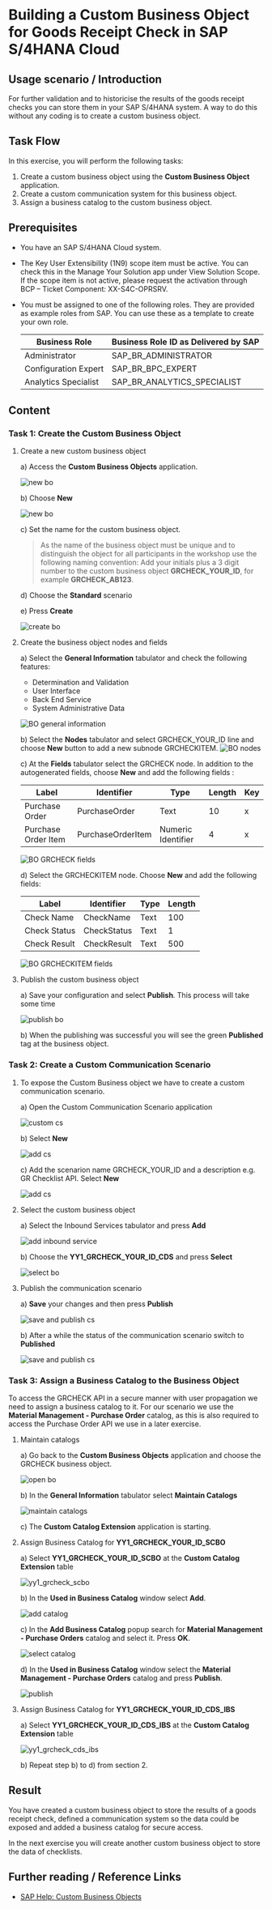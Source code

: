 # Building a Custom Business Object for Goods Receipt Check in SAP S/4HANA Cloud


## Usage scenario / Introduction 

For further validation and to historicise the results of the goods receipt checks you can store them in your SAP S/4HANA system. A way to do this without any coding is to create a custom business object. 


## Task Flow 

In this exercise, you will perform the following tasks:

1. Create a custom business object using the **Custom Business Object** application.
2. Create a custom communication system for this business object.
3. Assign a business catalog to the custom business object.

## Prerequisites

* You have an SAP S/4HANA Cloud system.
* The Key User Extensibility (1N9) scope item must be active. You can check this in the Manage Your Solution app
under View Solution Scope. If the scope item is not active, please request the activation through BCP – Ticket Component: XX-S4C-OPRSRV.
* You must be assigned to one of the following roles. They are provided as example roles from SAP. You can use
these as a template to create your own role.

   Business Role | Business Role ID as Delivered by SAP
   ------------- | ------------------------------------- 
   Administrator | SAP_BR_ADMINISTRATOR
   Configuration Expert | SAP_BR_BPC_EXPERT
   Analytics Specialist | SAP_BR_ANALYTICS_SPECIALIST 
   


## Content

### Task 1: Create the Custom Business Object 
1. Create a new custom business object
    
     a) Access the **Custom Business Objects** application.
     
     ![new bo](./img/custom_bo_app.png)

     b) Choose **New** 

     ![new bo](./img/new_custom_bo.png)

     c) Set the name for the custom business object.
              
     > As the name of the business object must be unique and to distinguish the object for all participants in the workshop use the following naming convention: Add your initials plus a 3 digit number to the custom business object **GRCHECK_YOUR_ID**, for example **GRCHECK_AB123**.
      
     d) Choose the **Standard** scenario

     e) Press **Create**

     ![create bo](./img/create_custom_bo.png)

2. Create the business object nodes and fields
   
   a) Select the **General Information** tabulator and check the following features:
      
      * Determination and Validation
      * User Interface  
      * Back End Service
      * System Administrative Data
     
      ![BO general information ](./img/bo_general_info.png)
   
   b) Select the **Nodes** tabulator and select GRCHECK_YOUR_ID line and choose **New** button to add a new subnode GRCHECKITEM.
      ![BO nodes](./img/bo_nodes.png)

   c) At the **Fields** tabulator select the GRCHECK node. In addition to the autogenerated fields, choose **New** and add the following fields :
      	
      |Label | Identifier | Type | Length | Key|
      |----- | -----------| ---- | ------ | --- |
      |Purchase Order | PurchaseOrder | Text | 10 | x |
      |Purchase Order Item | PurchaseOrderItem | Numeric Identifier | 4 | x |


      ![BO GRCHECK fields](./img/bo_grcheck_fields.png)
   
   d) Select the GRCHECKITEM node. Choose **New** and add the following fields:

      |Label | Identifier | Type | Length |
      |----- | -----------| ---- | ------ |
      |Check Name | CheckName | Text | 100 |
      |Check Status | CheckStatus | Text | 1 |
      |Check Result | CheckResult | Text | 500 |

      ![BO GRCHECKITEM fields](./img/bo_grcheckitem_fields.png)


3. Publish the custom business object
   
   a) Save your configuration and select **Publish**. This process will take some time
   
    ![publish bo](./img/bo_publish.png)

   b) When the publishing was successful you will see the green **Published** tag at the business object.



### Task 2: Create a Custom Communication Scenario
   1. To expose the Custom Business object we have to create a custom communication scenario.
      
      a) Open the Custom Communication Scenario application

         ![custom cs](./img/cs_app.png)

      b) Select **New**

         ![add cs](./img/cs_new.png)

      c) Add the scenarion name GRCHECK_YOUR_ID and a description e.g. GR Checklist API. Select **New**

         ![add cs](./img/cs_new2.png)

   2. Select the custom business object
     
      a) Select the Inbound Services tabulator and press **Add**
       
         ![add inbound service](./img/cs_add_inbound_service.png)
     
      b) Choose the **YY1_GRCHECK_YOUR_ID_CDS** and press **Select**

         ![select bo](./img/cs_select_service.png)

   3. Publish the communication scenario
      
      a) **Save** your changes and then press **Publish**

         ![save and publish cs](./img/cs_save.png)
      
      b) After a while the status of the communication scenario switch to **Published**

         ![save and publish cs](./img/cs_published.png)

### Task 3: Assign a Business Catalog to the Business Object

To access the GRCHECK API in a secure manner with user propagation we need to assign a business catalog to it.
For our scenario we use the **Material Management - Purchase Order** catalog, as this is also required to access the Purchase Order API we use in a later exercise.

   
   1. Maintain catalogs
      
      a) Go back to the **Custom Business Objects** application and choose the GRCHECK business object.
      
         ![open bo](./img/bo_open.png)

      b) In the **General Information** tabulator select **Maintain Catalogs**

         ![maintain catalogs](./img/bo_maintain_catalog.png)

      c) The **Custom Catalog Extension** application is starting. 
      
   2. Assign Business Catalog for **YY1_GRCHECK_YOUR_ID_SCBO**
      
      a) Select **YY1_GRCHECK_YOUR_ID_SCBO** at the **Custom Catalog Extension** table

         ![yy1_grcheck_scbo](./img/cce_grcheck_scbo.png)
      
      b) In the **Used in Business Catalog** window select **Add**.

         ![add catalog](./img/cce_add_catalog.png)

      c) In the **Add Business Catalog** popup search for **Material Management - Purchase Orders** catalog and select it. Press **OK**.

         ![select catalog](./img/cce_select.png)
      
      d) In the **Used in Business Catalog** window select the **Material Management - Purchase Orders** catalog and press **Publish**.

         ![publish](./img/cce_publish.png)

  

   3. Assign Business Catalog for **YY1_GRCHECK_YOUR_ID_CDS_IBS**
      
      a) Select **YY1_GRCHECK_YOUR_ID_CDS_IBS** at the **Custom Catalog Extension** table

         ![yy1_grcheck_cds_ibs](./img/cce_grcheck_cds_ibs.png)
      
      b) Repeat step b) to d) from section 2.




## Result

You have created a custom business object to store the results of a goods receipt check, defined a communication system so the data could be exposed and added a business catalog for secure access.

In the next exercise you will create another custom business object to store the data of checklists.


## Further reading / Reference Links

- [SAP Help: Custom Business Objects](https://help.sap.com/docs/SAP_S4HANA_CLOUD/0f69f8fb28ac4bf48d2b57b9637e81fa/b45696ca0d9143cba040797e9c71aa44.html?locale=en-US&version=2208.500)
